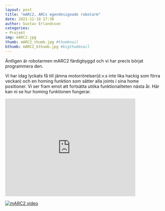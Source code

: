 ```yaml
---
layout: post
title: "mARC2, ARCs egendesignade robotarm"
date: 2021-12-18 17:30
author: Gustav Erlandsson
categories: 
- Projekt
img: mARC2.jpg
thumb: mARC2_thumb.jpg #thumbnail
bthumb: mARC2_bthumb.jpg #bigthumbnail
---
```

Äntligen är robotarmen mARC2 färdigbyggd och vi har precis börjat programmera den. 
<!--more-->
Vi har idag lyckats få till jämna motorrörelser(d.v.s inte lika hackig som förra veckan) och en homing funktion som sätter alla joints i sina home positioner. Vi ser fram emot att fortsätta utöka funktionaliteten nästa år. Här kan ni se hur homing funktionen fungerar. 

<iframe width="420" height="315" src="https://youtu.be/_NRgYh_ebSI" frameborder="0" allowfullscreen></iframe>


[![mARC2 video](https://arcsweden.github.io/assets/img/activities/mARC2Vid.png)](https://youtu.be/_NRgYh_ebSI "mARC2 video")
